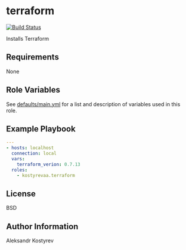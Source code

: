 # terraform

[![Build Status](https://travis-ci.org/akostyrev/ansible-role-terraform.svg?branch=master)](https://travis-ci.org/akostyrev/ansible-role-terraform)

Installs Terraform

Requirements
------------

None

Role Variables
--------------

See [defaults/main.yml](defaults/main.yml) for a list and description of
variables used in this role.

Example Playbook
----------------

```yaml
---
- hosts: localhost
  connection: local
  vars:
    terraform_verion: 0.7.13
  roles:
    - kostyrevaa.terraform

```

License
-------

BSD

Author Information
------------------

Aleksandr Kostyrev
